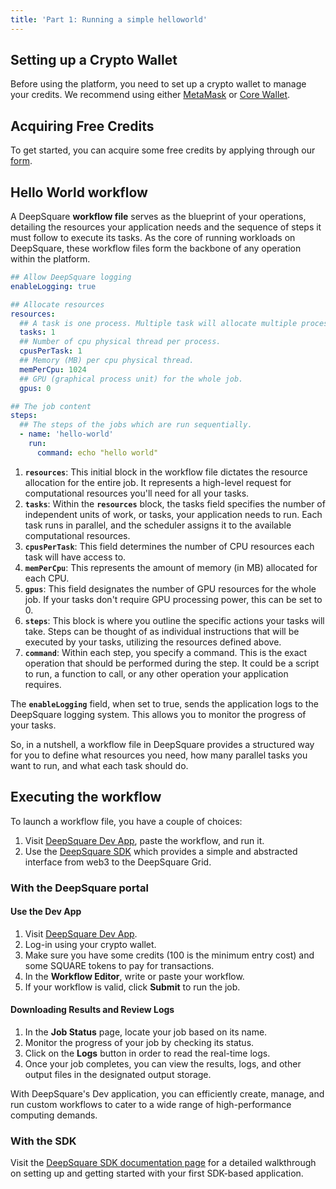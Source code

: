 ```yaml
---
title: 'Part 1: Running a simple helloworld'
---
```


## Setting up a Crypto Wallet

Before using the platform, you need to set up a crypto wallet to manage your credits. We recommend using either [MetaMask](https://support.metamask.io/hc/en-us/articles/360015489531-Getting-started-with-MetaMask) or [Core Wallet](https://chrome.google.com/webstore/detail/core-crypto-wallet-nft-ex/agoakfejjabomempkjlepdflaleeobhb).

## Acquiring Free Credits

To get started, you can acquire some free credits by applying through our [form](https://share-eu1.hsforms.com/18lhtQBNNTVWVRXCm7t-83Aev6gi).

## Hello World workflow

A DeepSquare **workflow file** serves as the blueprint of your operations, detailing the resources your application needs and the sequence of steps it must follow to execute its tasks. As the core of running workloads on DeepSquare, these workflow files form the backbone of any operation within the platform.

```yaml
## Allow DeepSquare logging
enableLogging: true

## Allocate resources
resources:
  ## A task is one process. Multiple task will allocate multiple processes.
  tasks: 1
  ## Number of cpu physical thread per process.
  cpusPerTask: 1
  ## Memory (MB) per cpu physical thread.
  memPerCpu: 1024
  ## GPU (graphical process unit) for the whole job.
  gpus: 0

## The job content
steps:
  ## The steps of the jobs which are run sequentially.
  - name: 'hello-world'
    run:
      command: echo "hello world"
```

1. **`resources`**: This initial block in the workflow file dictates the resource allocation for the entire job. It represents a high-level request for computational resources you'll need for all your tasks.
2. **`tasks`**: Within the **`resources`** block, the tasks field specifies the number of independent units of work, or tasks, your application needs to run. Each task runs in parallel, and the scheduler assigns it to the available computational resources.
3. **`cpusPerTask`**: This field determines the number of CPU resources each task will have access to.
4. **`memPerCpu`**: This represents the amount of memory (in MB) allocated for each CPU.
5. **`gpus`**: This field designates the number of GPU resources for the whole job. If your tasks don't require GPU processing power, this can be set to 0.
6. **`steps`**: This block is where you outline the specific actions your tasks will take. Steps can be thought of as individual instructions that will be executed by your tasks, utilizing the resources defined above.
7. **`command`**: Within each step, you specify a command. This is the exact operation that should be performed during the step. It could be a script to run, a function to call, or any other operation your application requires.

The **`enableLogging`** field, when set to true, sends the application logs to the DeepSquare logging system. This allows you to monitor the progress of your tasks.

So, in a nutshell, a workflow file in DeepSquare provides a structured way for you to define what resources you need, how many parallel tasks you want to run, and what each task should do.

## Executing the workflow

To launch a workflow file, you have a couple of choices:

1. Visit [DeepSquare Dev App](https://app.deepsquare.run/sandbox), paste the workflow, and run it.
2. Use the [DeepSquare SDK](https://www.npmjs.com/package/@deepsquare/deepsquare-client) which provides a simple and abstracted interface from web3 to the DeepSquare Grid.

### With the DeepSquare portal

#### Use the Dev App

1. Visit [DeepSquare Dev App](https://app.deepsquare.run/sandbox).
2. Log-in using your crypto wallet.
3. Make sure you have some credits (100 is the minimum entry cost) and some SQUARE tokens to pay for transactions.
4. In the **Workflow Editor**, write or paste your workflow.
5. If your workflow is valid, click **Submit** to run the job.

#### Downloading Results and Review Logs

1. In the **Job Status** page, locate your job based on its name.
2. Monitor the progress of your job by checking its status.
3. Click on the **Logs** button in order to read the real-time logs.
4. Once your job completes, you can view the results, logs, and other output files in the designated output storage.

With DeepSquare's Dev application, you can efficiently create, manage, and run custom workflows to cater to a wide range of high-performance computing demands.

### With the SDK

Visit the [DeepSquare SDK documentation page](https://www.npmjs.com/package/@deepsquare/deepsquare-client) for a detailed walkthrough on setting up and getting started with your first SDK-based application.
